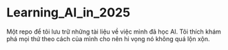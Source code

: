 # Learning_AI_in_2025
Một repo để tôi lưu trữ những tài liệu về việc mình đã học AI. Tôi thích khám phá mọi thứ theo cách của mình cho nên hi vọng nó không quá lộn xộn. 
